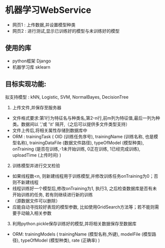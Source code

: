 # 机器学习WebService
- 网页1 : 上传数据,并设置模型种类
- 网页2 : 进行测试,显示已训练好的模型与未训练好的模型

## 使用的库 
- python框架 Django
- 机器学习库 sklearn

## 目标实现功能:
拟支持模型 : kNN, Logistic, SVM, NormalBayes, DecisionTree

1. 上传文件,并保存至服务器
 - 文件格式要求:第1行为特征名与种类名,第2-n行,前m列为特征值,最后一列为种类。数据间以 ','或 '\t' 隔开,（之后可以提供多文件类型支持）
 - 文件上传后,将相关属性存储到数据库中
 - ORM : trainingTask ( OID (训练任务序号), trainingName (训练名称, 也是模型名称), trainingDataFile (数据文件路径), typeOfModel (模型种类), onTraining (是否在训练,-1未开始训练, 0正在训练, 1已经完成训练), uploadTime (上传时间) )

2. 训练模型并进行交叉检验
- 如果线程数<n, 则新建线程用于训练模型,并修改训练任务onTraining为0；否则不新建线程
- 线程训练好一个模型后,修改onTraining为1, 执行3, 之后检查数据库是否有未开始训练的任务, 若有则继续进行新的训练
- （源数据文件可以删除）
- 应能自动寻找较好表现的模型参数, 比如使用GridSearch方法等；若不能则需要手动输入相关参数

3. 利用python.pickle保存训练好的模型,并将相关数据保存至数据库
- ORM: trainingModels ( trainingName (模型名称,外键), modelFile  (模型路径), typeOfModel (模型种类), rate (正确率) )

